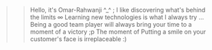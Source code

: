 >><intro>
>>  Hello, it's Omar-Rahwanji ^_^
>></intro>; 
>>
>><curiosity>
>>  I like discovering what's behind the limits ∞
>></curiosity>
>>
>><perseverance>
>>  Learning new technologies is what I always try ...
>></perseverance> 
>>
>><partnership>
>>  Being a good team player will always bring your time to a moment of a victory ;p
>></partnership>
>>
>><motivation>
>>  The moment of Putting a smile on your customer's face is irreplaceable :)
>></motivation>
